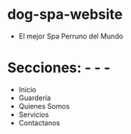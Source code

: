 # dog-spa-website

- El mejor Spa Perruno del Mundo 

# Secciones:  -  -  - 
- Inicio
- Guardería
- Quienes Somos
- Servicios
- Contactanos
